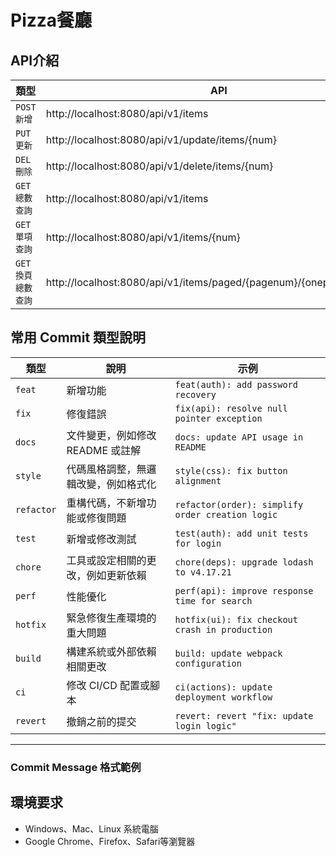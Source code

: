# Pizza餐廳

## API介紹

| 類型        | API                                       |
|-------------|-------------------------------------------|
| `POST新增`      | http://localhost:8080/api/v1/items             |
| `PUT更新`       | http://localhost:8080/api/v1/update/items/{num}| 
| `DEL刪除`      | http://localhost:8080/api/v1/delete/items/{num}|
| `GET總數查詢`     | http://localhost:8080/api/v1/items             |
| `GET單項查詢`  | http://localhost:8080/api/v1/items/{num}       |
| `GET換頁總數查詢`      | http://localhost:8080/api/v1/items/paged/{pagenum}/{onepagetotalnum}|

## 常用 Commit 類型說明

| 類型        | 說明                                      | 示例                                         |
|-------------|-------------------------------------------|----------------------------------------------|
| `feat`      | 新增功能                                  | `feat(auth): add password recovery`          |
| `fix`       | 修復錯誤                                  | `fix(api): resolve null pointer exception`   |
| `docs`      | 文件變更，例如修改 README 或註解          | `docs: update API usage in README`           |
| `style`     | 代碼風格調整，無邏輯改變，例如格式化       | `style(css): fix button alignment`           |
| `refactor`  | 重構代碼，不新增功能或修復問題            | `refactor(order): simplify order creation logic` |
| `test`      | 新增或修改測試                            | `test(auth): add unit tests for login`       |
| `chore`     | 工具或設定相關的更改，例如更新依賴        | `chore(deps): upgrade lodash to v4.17.21`    |
| `perf`      | 性能優化                                  | `perf(api): improve response time for search` |
| `hotfix`    | 緊急修復生產環境的重大問題                | `hotfix(ui): fix checkout crash in production` |
| `build`     | 構建系統或外部依賴相關更改                | `build: update webpack configuration`        |
| `ci`        | 修改 CI/CD 配置或腳本                    | `ci(actions): update deployment workflow`    |
| `revert`    | 撤銷之前的提交                            | `revert: revert "fix: update login logic"`   |

---

### Commit Message 格式範例

## 環境要求
- Windows、Mac、Linux 系統電腦
- Google Chrome、Firefox、Safari等瀏覽器
